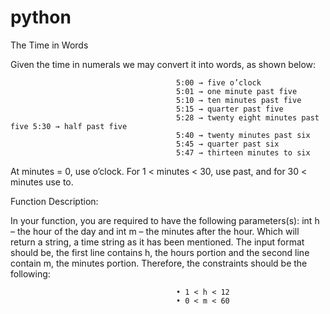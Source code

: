 # python
The Time in Words

Given the time in numerals we may convert it into words, as shown below:

                                         5:00 → five o’clock
                                         5:01 → one minute past five
                                         5:10 → ten minutes past five
                                         5:15 → quarter past five
                                         5:28 → twenty eight minutes past five 5:30 → half past five
                                         5:40 → twenty minutes past six
                                         5:45 → quarter past six
                                         5:47 → thirteen minutes to six
                                                  
At minutes = 0, use o’clock. For 1 < minutes < 30, use past, and for 30 < minutes use to.

Function Description:

In your function, you are required to have the following parameters(s): int h – the hour of the day and int m – the minutes after the hour. Which will return a string, a time string as it has been mentioned. The input format should be, the first line contains h, the hours portion and the second line contain m, the minutes portion. Therefore, the constraints should be the following:

                                         • 1 < h < 12 
                                         • 0 < m < 60
